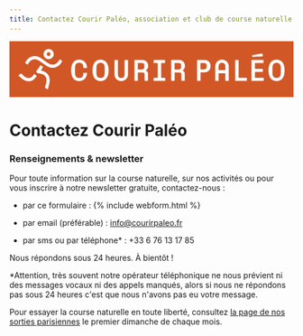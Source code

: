 ```yaml
---
title: Contactez Courir Paléo, association et club de course naturelle et minimaliste
---
```

![Courir Paleo](/assets/images/Logo-Courir-Paleo-long-orange-1200px.png)
# Contactez Courir Paléo

### Renseignements & newsletter

Pour toute information sur la course naturelle, sur nos activités ou pour vous inscrire à notre newsletter gratuite, contactez-nous :
- par ce formulaire&nbsp;:
{% include webform.html %}

- par email (préférable)&nbsp;: <a href="mailto:info@courirpaleo.fr">info@courirpaleo.fr</a>
- par sms ou par téléphone*&nbsp;: +33 6 76 13 17 85

Nous répondons sous 24 heures. À bientôt&nbsp;!

*Attention, très souvent notre opérateur téléphonique ne nous prévient ni des messages vocaux ni des appels manqués, alors si nous ne répondons pas sous 24&nbsp;heures c'est que nous n'avons pas eu votre message.

Pour essayer la course naturelle en toute liberté, consultez <a href="sorties">la page de nos sorties parisiennes</a> le premier dimanche de chaque mois.
